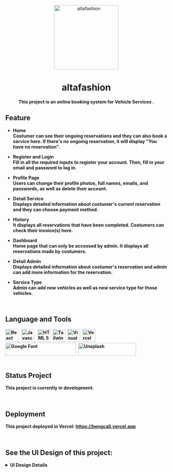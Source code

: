 <div align="center">
    <br>
        <img src="https://drive.google.com/uc?export=view&id=1-uuN2Th6V0PVBIxiaS_n8WWPmPFcVcQF" alt="altafashion" width="200px"/>

# altafashion

<strong>This project is an online booking system for Vehicle Services .<strong>

</div>

## Feature

- Home <br>
  Costumer can see their ongoing reservations and they can also book a service here. If there's no ongoing reservation, it will display "You have no reservation".

- Register and Login <br>
  Fill in all the required inputs to register your account. Then, fill in your email and password to log in.

- Profile Page <br>
  Users can change their profile photos, full names, emails, and passwords, as well as delete their account.

- Detail Service <br>
  Displays detailed information about costumer's current reservation and they can choose payment method.

- History <br>
  It displays all reservations that have been completed. Costumers can check their invoice(s) here.
- Dashboard <br>
  Home page that can only be accessed by admin. It displays all reservations made by costumers.

- Detail Admin <br>
  Displays detailed information about costumer's reservation and admin can add more information for the reservation.

- Service Type <br>
  Admin can add new vehicles as well as new service type for those vehicles.

<br>

## Language and Tools

<div>
    <a href="https://reactjs.org/">
    <img src="https://drive.google.com/uc?export=view&id=1DMqkFq0deeshUptQYcT6gWuCRgCO1ecD" title="React JS" alt="React JS" width="40"/>
    </a>&nbsp;
    <a href="https://www.javascript.com/">
    <img src="https://drive.google.com/uc?export=view&id=1sYi_QrPDZEsF_1-5eQNRa84YFkcA_Qmi" title="Javascript" alt="Javascript" width="40"/>
    </a>&nbsp;
    <a href="https://www.w3schools.com/html/">
    <img src="https://drive.google.com/uc?export=view&id=1XPJKzToBlrQmMSff1NDoSCftzk0QQEJV" title="HTML 5" alt="HTML 5" width="40"/></a>&nbsp;
    <a href="https://tailwindcss.com/">
    <img src="https://drive.google.com/uc?export=view&id=1nMSZnnQmKXMfNfVpIWaTZlBDCqmSL_sx" title="Tailwind CSS" alt="Tailwind CSS" width="40"/></a>&nbsp;
    <a href="https://code.visualstudio.com/">
    <img src="https://drive.google.com/uc?export=view&id=1z9m4T_AYh_1O2qSCWdNn7-TmplDBgink" title="Visual Studio" alt="Visual Studio" width="40"/></a>&nbsp;
    <a href="https://vercel.com/">
    <img src="https://drive.google.com/uc?export=view&id=1i3h9awG8PtKshjU2Jsv1CBns4A32Pn8C" title="Vercel" alt="Vercel" width="40"/></a>&nbsp;
    <a href="https://fonts.google.com">
    <img src="https://drive.google.com/uc?export=view&id=1Mp9gYxSq4bB6jmy9-94aMzs2dATEWT_7" title="Google Fonts" alt="Google Font"  height="40"  width="220"/></a>&nbsp;
    <a href="https://www.unsplash.com/">
    <img src="https://drive.google.com/uc?export=view&id=1GbUbHrvIyTGyMj7jhW8pR4FmReQO6fhU" title="Pexels" alt="Unsplash"  height="40" width="180"/></a>&nbsp;
</div>

<br>

## Status Project

This project is currently in development.

<br>

## Deployment

This project deployed in Vercel: https://bengcall.vercel.app

<br>

## See the UI Design of this project:

<details><summary>UI Design Details</summary>

- Register Page
  <img src="https://drive.google.com/file/d/1k1-joye5_rc2DMMsK7kDGSsT7X-9e_Ou/view?usp=sharing" alt="Register"/>

- Login Page
  <img src="https://drive.google.com/file/d/1RbRo5PA9Yo_hHX6YQPRGpD7nwkUZRolU/view?usp=sharing" alt="Login"/>

- Home Page Costumer
  <img src="https://drive.google.com/file/d/1gg19zdsLkvH359YbXODaSjy_R_IOJuSM/view?usp=sharing" alt="Home"/>

- Home Page Costumer(Booking Service)
  <img src="https://drive.google.com/file/d/1Al_TiVmrbDEjKOxKbB-K2VQMci5otQcc/view?usp=sharing" alt="Home"/>

- Dashboard Admin
  <img src="https://drive.google.com/file/d/1nonM3u6CMQ8gmQxuk9ezvG2Bqry-ZsMo/view?usp=sharing" alt="Dashboard"/>

- Detail Costumer(No reservation)
  <img src="https://drive.google.com/file/d/1VXs0z2pCzYIH7ELSY7e3wQMO1ldsjA7_/view?usp=sharing" alt="Detail Costumer(empty)"/>

- Detail Costumer
  <img src="https://drive.google.com/file/d/17eOsGT_KfZp_8gpjlUt32e-wiy4ibbdi/view?usp=sharing" alt="Detail Costumer"/>

- Detail Admin
  <img src="https://drive.google.com/file/d/15ytbIkAXX2uOrl_H-oJ9nEWWOwCGmaPY/view?usp=sharing" alt="Detail Admin"/>

- My Profile
  <img src="https://drive.google.com/file/d/19HwxV6ejZ0fzGzhr0x3YR5hIxBB5_M6E/view?usp=sharing" alt="My Profile"/>

- Booking History(Empty)
  <img src="https://drive.google.com/file/d/1WVPEI5t5xFwjJ3XPZqXmE35lE_TM-_pS/view?usp=sharing" alt="History(empty)"/>

- Booking History
  <img src="https://drive.google.com/file/d/1TRYgLUPAHad0JrYwmKYlTJKFLCsQVth3/view?usp=sharing" alt="MyHistory"/>

- Booking History(Leave Review)
  <img src="https://drive.google.com/file/d/1Q9a05kHuHcvpdpxIjCTnfMLhqRdzbSPj/view?usp=sharing" alt="MyHistory"/>

- Admin Add/Edit Service
  <img src="https://drive.google.com/file/d/1tgj7oX6XED1D6fuECE827pOc8MZThvE7/view?usp=sharing" alt="Service Page"/>

- Admin Add/Edit Service(Add New Vehicle)
  <img src="https://drive.google.com/file/d/18B8fcnltIa6MD1AXbEp-t10uhcnxyUNU/view?usp=sharing" alt="Add Vehicle"/>

- Admin Add/Edit Service(Add New Service/Edit Service)
  <img src="https://drive.google.com/file/d/1-fFSnTytl5Hc_0Xpm4qbdOmfwas4uXa_/view?usp=sharing" alt="Add/Edit Service"/>

</details>
